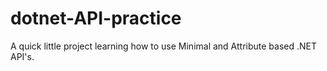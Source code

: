 # dotnet-API-practice

A quick little project learning how to use Minimal and Attribute based .NET API's.
